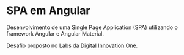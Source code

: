 # SPA em Angular

Desenvolvimento de uma Single Page Application (SPA) utilizando o framework Angular e Angular Material.

Desafio proposto no Labs da [Digital Innovation One](https://digitalinnovation.one/).

